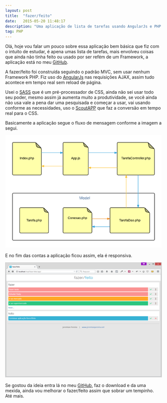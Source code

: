 ```yaml
---
layout: post
title:  "fazer/feito"
date:   2015-05-20 11:48:17
description: "Uma aplicação de lista de tarefas usando AngularJs e PHP de Back End"
tag: PHP
---
```


Olá, hoje vou falar um pouco sobre essa aplicação bem básica que fiz com o intuito de estudar, é apena umas lista de tarefas, mais envolveu coisas que ainda não tinha feito ou usado por ser refém de um Framework, a aplicação está no meu <a href="https://github.com/jeremiaspereira/fazer-feito" target="_blank">GitHub</a>.

A fazer/feito foi construída seguindo o padrão MVC, sem usar nenhum Framework PHP. Fiz uso do <a href="https://angularjs.org/" target="_blank">AngularJs</a> nas requisições AJAX, assim tudo acontece em tempo real sem reload de página.

Usei o <a href="http://sass-lang.com/" target="_blank">SASS</a> que é um pré-processador de CSS, ainda não sei usar todo seu poder, mesmo assim já aumenta muito a produtividade, se você ainda não usa vale a pena dar uma pesquisada e começar a usar, vai usando conforme as necessidades, uso o <a href="http://mhs.github.io/scout-app/" target="_blank">ScoutAPP</a> que faz a conversão em tempo real para o CSS.

Basicamente a aplicação segue o fluxo de mensagem conforme a imagem a segui.

<img src="/img-posts/fazer-feito/img-1.png" alt="fazer-feito"  class="img-center img-responsive" />

E no fim das contas a aplicação ficou assim, ela é responsiva.

<img src="/img-posts/fazer-feito/img-2.png" alt="fazer-feito"  class="img-center img-responsive" />

Se gostou da ideia entra lá no meu <a href="https://github.com/jeremiaspereira/fazer-feito" target="_blank">GitHub</a>, faz o download e da uma mexida, ainda vou melhorar o fazer/feito assim que sobrar um tempinho. Até mais.